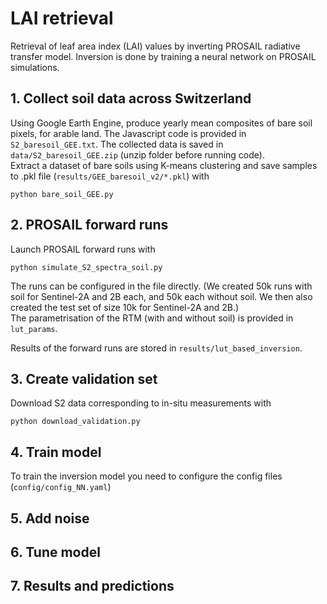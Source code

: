 # LAI retrieval

Retrieval of leaf area index (LAI) values by inverting PROSAIL radiative transfer model. Inversion is done by training a neural network on PROSAIL simulations.

## 1. Collect soil data across Switzerland

Using Google Earth Engine, produce yearly mean composites of bare soil pixels, for arable land. The Javascript code is provided in `S2_baresoil_GEE.txt`. The collected data is saved in `data/S2_baresoil_GEE.zip` (unzip folder before running code).\
Extract a dataset of bare soils using K-means clustering and save samples to .pkl file (`results/GEE_baresoil_v2/*.pkl`) with 
```
python bare_soil_GEE.py
```

## 2. PROSAIL forward runs

Launch PROSAIL forward runs with 
```
python simulate_S2_spectra_soil.py
```

The runs can be configured in the file directly. (We created 50k runs  with soil for Sentinel-2A and 2B each, and 50k each without soil. We then also created the test set of size 10k for Sentinel-2A and 2B.)\
The parametrisation of the RTM (with and without soil) is provided in `lut_params`.

Results of the forward runs are stored in `results/lut_based_inversion`.


## 3. Create validation set

Download S2 data corresponding to in-situ measurements with
```
python download_validation.py
```

## 4. Train model

To train the inversion model you need to configure the config files (`config/config_NN.yaml`)
## 5. Add noise
## 6. Tune model
## 7. Results and predictions